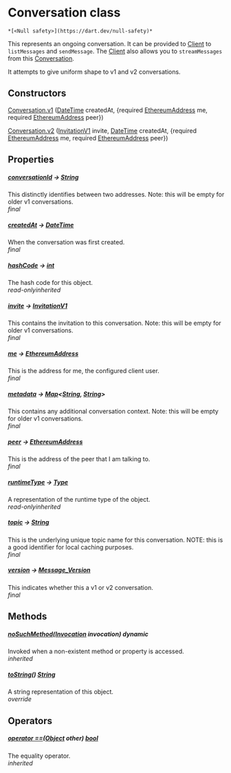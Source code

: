 


# Conversation class






    *[<Null safety>](https://dart.dev/null-safety)*



<p>This represents an ongoing conversation.
It can be provided to <a href="../xmtp/Client-class.md">Client</a> to <code>listMessages</code> and <code>sendMessage</code>.
The <a href="../xmtp/Client-class.md">Client</a> also allows you to <code>streamMessages</code> from this <a href="../xmtp/Conversation-class.md">Conversation</a>.</p>
<p>It attempts to give uniform shape to v1 and v2 conversations.</p>




## Constructors

[Conversation.v1](../xmtp/Conversation/Conversation.v1.md) ([DateTime](https://api.flutter.dev/flutter/dart-core/DateTime-class.html) createdAt, {required [EthereumAddress](https://pub.dev/documentation/web3dart/2.6.1/credentials/EthereumAddress-class.html) me, required [EthereumAddress](https://pub.dev/documentation/web3dart/2.6.1/credentials/EthereumAddress-class.html) peer})

   

[Conversation.v2](../xmtp/Conversation/Conversation.v2.md) ([InvitationV1](https://pub.dev/documentation/xmtp_proto/0.0.1-development/xmtp_proto/InvitationV1-class.html) invite, [DateTime](https://api.flutter.dev/flutter/dart-core/DateTime-class.html) createdAt, {required [EthereumAddress](https://pub.dev/documentation/web3dart/2.6.1/credentials/EthereumAddress-class.html) me, required [EthereumAddress](https://pub.dev/documentation/web3dart/2.6.1/credentials/EthereumAddress-class.html) peer})

   


## Properties

##### [conversationId](../xmtp/Conversation/conversationId.md) &#8594; [String](https://api.flutter.dev/flutter/dart-core/String-class.html)



This distinctly identifies between two addresses.
Note: this will be empty for older v1 conversations.  
_<span class="feature">final</span>_



##### [createdAt](../xmtp/Conversation/createdAt.md) &#8594; [DateTime](https://api.flutter.dev/flutter/dart-core/DateTime-class.html)



When the conversation was first created.  
_<span class="feature">final</span>_



##### [hashCode](https://api.flutter.dev/flutter/dart-core/Object/hashCode.html) &#8594; [int](https://api.flutter.dev/flutter/dart-core/int-class.html)



The hash code for this object.  
_<span class="feature">read-only</span><span class="feature">inherited</span>_



##### [invite](../xmtp/Conversation/invite.md) &#8594; [InvitationV1](https://pub.dev/documentation/xmtp_proto/0.0.1-development/xmtp_proto/InvitationV1-class.html)



This contains the invitation to this conversation.
Note: this will be empty for older v1 conversations.  
_<span class="feature">final</span>_



##### [me](../xmtp/Conversation/me.md) &#8594; [EthereumAddress](https://pub.dev/documentation/web3dart/2.6.1/credentials/EthereumAddress-class.html)



This is the address for me, the configured client user.  
_<span class="feature">final</span>_



##### [metadata](../xmtp/Conversation/metadata.md) &#8594; [Map](https://api.flutter.dev/flutter/dart-core/Map-class.html)&lt;[String](https://api.flutter.dev/flutter/dart-core/String-class.html), [String](https://api.flutter.dev/flutter/dart-core/String-class.html)>



This contains any additional conversation context.
Note: this will be empty for older v1 conversations.  
_<span class="feature">final</span>_



##### [peer](../xmtp/Conversation/peer.md) &#8594; [EthereumAddress](https://pub.dev/documentation/web3dart/2.6.1/credentials/EthereumAddress-class.html)



This is the address of the peer that I am talking to.  
_<span class="feature">final</span>_



##### [runtimeType](https://api.flutter.dev/flutter/dart-core/Object/runtimeType.html) &#8594; [Type](https://api.flutter.dev/flutter/dart-core/Type-class.html)



A representation of the runtime type of the object.  
_<span class="feature">read-only</span><span class="feature">inherited</span>_



##### [topic](../xmtp/Conversation/topic.md) &#8594; [String](https://api.flutter.dev/flutter/dart-core/String-class.html)



This is the underlying unique topic name for this conversation.
NOTE: this is a good identifier for local caching purposes.  
_<span class="feature">final</span>_



##### [version](../xmtp/Conversation/version.md) &#8594; [Message_Version](https://pub.dev/documentation/xmtp_proto/0.0.1-development/xmtp_proto/Message_Version.html)



This indicates whether this a v1 or v2 conversation.  
_<span class="feature">final</span>_





## Methods

##### [noSuchMethod](https://api.flutter.dev/flutter/dart-core/Object/noSuchMethod.html)([Invocation](https://api.flutter.dev/flutter/dart-core/Invocation-class.html) invocation) dynamic



Invoked when a non-existent method or property is accessed.  
_<span class="feature">inherited</span>_



##### [toString](../xmtp/Conversation/toString.md)() [String](https://api.flutter.dev/flutter/dart-core/String-class.html)



A string representation of this object.  
_<span class="feature">override</span>_





## Operators

##### [operator ==](https://api.flutter.dev/flutter/dart-core/Object/operator_equals.html)([Object](https://api.flutter.dev/flutter/dart-core/Object-class.html) other) [bool](https://api.flutter.dev/flutter/dart-core/bool-class.html)



The equality operator.  
_<span class="feature">inherited</span>_















